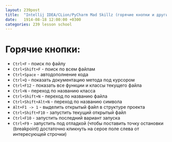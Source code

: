 ```yaml
---
layout: 239post
title:  "Intellij IDEA/CLion/PyCharm Mad Skillz (горячие кнопки и другие ритуалы)"
date:   1914-08-18 12:00:00 +0300
categories: 239 lesson school
---
```


Горячие кнопки:
===============
 - `Ctrl+F` - поиск по файлу
 - `Ctrl+Shift+F` - поиск по всем файлам
 - `Ctrl+Space` - автодополнение кода
 - `Ctrl+Q` - показать документацию метода под курсором
 - `Ctrl+F12` - показать все функции и классы текущего файла
 - `Ctrl+N` - переход по названию класса
 - `Ctrl+Shift+N` - переход по названию файла
 - `Ctrl+Shift+Alt+N` - переход по названию символа
 - `Alt+F1 -> 1` - выделить открытый файл в структуре проекта
 - `Ctrl+Shift+F10` - запустить текущий открытый файл
 - `Ctrl+F10` - запустить последний вариант запуска
 - `Ctrl+F9` - запустить под отладкой (чтобы поставить точку остановки (breakpoint) достаточно кликнуть на серое поле слева от интересующей строчки)
